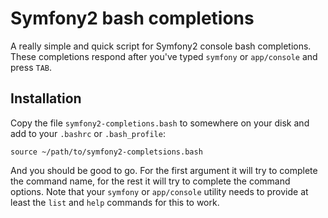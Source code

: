 # Symfony2 bash completions
A really simple and quick script for Symfony2 console bash completions. These completions respond after you've typed `symfony` or `app/console` and press `TAB`.

## Installation
Copy the file `symfony2-completions.bash` to somewhere on your disk and add to your `.bashrc` or `.bash_profile`:

    source ~/path/to/symfony2-completsions.bash

And you should be good to go. For the first argument it will try to complete the command name, for the rest it will try to complete the command options. Note that your `symfony` or `app/console` utility needs to provide at least the `list` and `help` commands for this to work.
